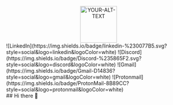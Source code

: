  <div id="header" align="center">
<picture>
  <source media="(prefers-color-scheme: dark)" srcset="https://i.giphy.com/media/v1.Y2lkPTc5MGI3NjExMjE3Zmx5c2pic3hsM3dvYXZveHM5d3RpeTQwdnYwOTQzYXJjdnJnYSZlcD12MV9pbnRlcm5hbF9naWZfYnlfaWQmY3Q9cw/lP8xu5t2DLGG045H8F/giphy.gif" width="100">
  <source media="(prefers-color-scheme: light)" srcset="https://media.giphy.com/media/M9gbBd9nbDrOTu1Mqx/giphy.gif" width="100">
  <img alt="YOUR-ALT-TEXT" src="[YOUR-DEFAULT-IMAGE](https://i.giphy.com/media/v1.Y2lkPTc5MGI3NjExYnI0cDFmZ2thdzh1ZDlnZTN0Z24xN2ZwemRlbWljamtjOGlobHBldyZlcD12MV9pbnRlcm5hbF9naWZfYnlfaWQmY3Q9cw/M9gbBd9nbDrOTu1Mqx/giphy.gif)" width="100">
</picture>
 </div>

<div id = "badges">
![LinkedIn](https://img.shields.io/badge/linkedin-%230077B5.svg?style=social&logo=linkedin&logoColor=white)
![Discord](https://img.shields.io/badge/Discord-%235865F2.svg?style=social&logo=discord&logoColor=white)
![Gmail](https://img.shields.io/badge/Gmail-D14836?style=social&logo=gmail&logoColor=white)
![Protonmail](https://img.shields.io/badge/ProtonMail-8B89CC?style=social&logo=protonmail&logoColor=white)
</div>
## Hi there 👋
<!--
**kimjoshuaolit/kimjoshuaolit** is a ✨ _special_ ✨ repository because its `README.md` (this file) appears on your GitHub profile.

Here are some ideas to get you started:

- 🔭 I’m currently working on ...
- 🌱 I’m currently learning ...
- 👯 I’m looking to collaborate on ...
- 🤔 I’m looking for help with ...
- 💬 Ask me about ...
- 📫 How to reach me: ...
- 😄 Pronouns: ...
- ⚡ Fun fact: ...
-->
